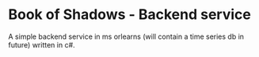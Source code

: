 # Book of Shadows - Backend service
A simple backend service in ms orlearns (will contain a time series db in future) written in c#.
